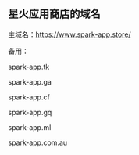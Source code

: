 ## 星火应用商店的域名

主域名：https://www.spark-app.store/

备用：

spark-app.tk

spark-app.ga

spark-app.cf

spark-app.gq

spark-app.ml

spark-app.com.au
